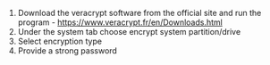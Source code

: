 1. Download the veracrypt software from the official site and run the program - https://www.veracrypt.fr/en/Downloads.html
2. Under the system tab choose encrypt system partition/drive
3. Select encryption type
4. Provide a strong password